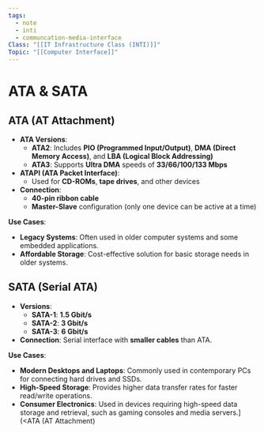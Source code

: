 ```yaml
---
tags:
  - note
  - inti
  - communcation-media-interface
Class: "[[IT Infrastructure Class (INTI)]]"
Topic: "[[Computer Interface]]"
---
```


# ATA & SATA

## ATA (AT Attachment)

- **ATA Versions**:
    - **ATA2**: Includes **PIO (Programmed Input/Output)**, **DMA (Direct Memory Access)**, and **LBA (Logical Block Addressing)**
    - **ATA3**: Supports **Ultra DMA** speeds of **33/66/100/133 Mbps**
- **ATAPI (ATA Packet Interface)**:
    - Used for **CD-ROMs**, **tape drives**, and other devices
- **Connection**:
    - **40-pin ribbon cable**
    - **Master-Slave** configuration (only one device can be active at a time)

**Use Cases**:

- **Legacy Systems**: Often used in older computer systems and some embedded applications.
- **Affordable Storage**: Cost-effective solution for basic storage needs in older systems.

## SATA (Serial ATA)

- **Versions**:
    - **SATA-1**: **1.5 Gbit/s**
    - **SATA-2**: **3 Gbit/s**
    - **SATA-3**: **6 Gbit/s**
- **Connection**: Serial interface with **smaller cables** than ATA.

**Use Cases**:

- **Modern Desktops and Laptops**: Commonly used in contemporary PCs for connecting hard drives and SSDs.
- **High-Speed Storage**: Provides higher data transfer rates for faster read/write operations.
- **Consumer Electronics**: Used in devices requiring high-speed data storage and retrieval, such as gaming consoles and media servers.](<ATA (AT Attachment)

